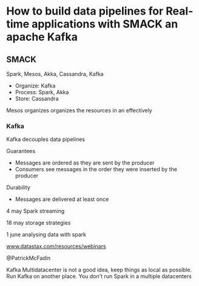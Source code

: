 # How to build data pipelines for Real-time applications with SMACK an apache Kafka
## SMACK

Spark, Mesos, Akka, Cassandra, Kafka

- Organize: Kafka
- Process: Spark, Akka
- Store: Cassandra

Mesos organizes organizes the resources in an effectively

### Kafka
Kafka decouples data pipelines

Guarantees
- Messages are ordered as they are sent by the producer
- Consumers see messages in the order they were inserted by the producer

Durability
- Messages are delivered at least once

4 may Spark streaming

18 may storage strategies

1 june analysing data with spark

www.datastax.com/resources/webinars

@PatrickMcFadin

Kafka Multidatacenter is not a good idea, keep things as local as possible.
Run Kafka on another place.
You don't run Spark in a multiple datacenters
